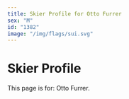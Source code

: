 ```yaml
---
title: Skier Profile for Otto Furrer
sex: "M"
id: "1382"
image: "/img/flags/sui.svg" 
---
```


# Skier Profile

This page is for: Otto Furrer.
    